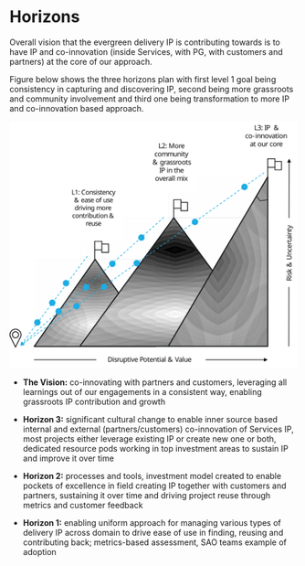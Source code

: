 # Horizons

Overall vision that the evergreen delivery IP is contributing towards is to have IP and co-innovation (inside Services, with PG, with customers and partners) at the core of our approach.

Figure below shows the three horizons plan with first level 1 goal being consistency in capturing and discovering IP, second being more grassroots and community involvement and third one being transformation to more IP and co-innovation based approach.

![horizons.svg](media/horizons.svg)

- **The Vision:** co-innovating with partners and customers, leveraging all learnings out of our engagements in a consistent way, enabling grassroots IP contribution and growth

- **Horizon 3:** significant cultural change to enable inner source based internal and external (partners/customers) co-innovation of Services IP, most projects either leverage existing IP or create new one or both, dedicated resource pods working in top investment areas to sustain IP and improve it over time

- **Horizon 2:** processes and tools, investment model created to enable pockets of excellence in field creating IP together with customers and partners, sustaining it over time and driving project reuse through metrics and customer feedback

- **Horizon 1:** enabling uniform approach for managing various types of delivery IP across domain to drive ease of use in finding, reusing and contributing back; metrics-based assessment, SAO teams example of adoption
